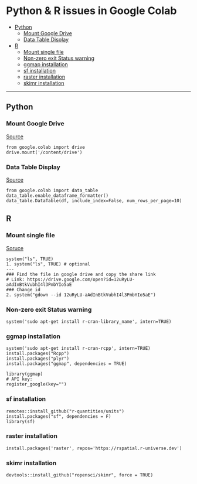# Python & R issues in Google Colab
- [Python](#python)
  * [Mount Google Drive](#mount-google-drive)
  * [Data Table Display](#data-table-display)
- [R](#r)
  * [Mount single file](#mount-single-file)
  * [Non-zero exit Status warning](#non-zero-exit-status-warning)
  * [ggmap installation](#ggmap-installation)
  * [sf installation](#sf-installation)
  * [raster installation](#raster-installation)
  * [skimr installation](#skimr-installation) 
---


## Python

### Mount Google Drive
[Source](https://colab.research.google.com/notebooks/io.ipynb#scrollTo=RWSJpsyKqHjH)
```
from google.colab import drive
drive.mount('/content/drive')
```

### Data Table Display
[Source](https://colab.research.google.com/notebooks/data_table.ipynb#scrollTo=JgBtx0xFFv_i)
```
from google.colab import data_table
data_table.enable_dataframe_formatter()
data_table.DataTable(df, include_index=False, num_rows_per_page=10)
```
## R
### Mount single file
[Soruce](https://stackoverflow.com/questions/59746036/how-to-read-data-from-google-drive-using-r-in-colab)
```
system("ls", TRUE)
1. system("ls", TRUE) # optional
---
### Find the file in google drive and copy the share link
# Link: https://drive.google.com/open?id=12uRyLU-aAdInBtkVubhI4l3PmbYIo5aE
### Change id
2. system("gdown --id 12uRyLU-aAdInBtkVubhI4l3PmbYIo5aE")
```
### Non-zero exit Status warning
```
system('sudo apt-get install r-cran-library_name', intern=TRUE)
```
### ggmap installation
```
system('sudo apt-get install r-cran-rcpp', intern=TRUE)
install.packages("Rcpp")
install.packages("plyr")
install.packages("ggmap", dependencies = TRUE)

library(ggmap)
# API key: 
register_google(key="")
```

### sf installation
```
remotes::install_github("r-quantities/units")
install.packages("sf", dependencies = F)
library(sf)
```
### raster installation
```
install.packages('raster', repos='https://rspatial.r-universe.dev')
```

### skimr installation
```
devtools::install_github("ropensci/skimr", force = TRUE)
```

